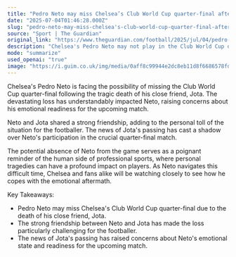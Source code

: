 ```yaml
---
title: "Pedro Neto may miss Chelsea’s Club World Cup quarter-final after friend Jota’s death"
date: "2025-07-04T01:46:28.000Z"
slug: "pedro-neto-may-miss-chelsea's-club-world-cup-quarter-final-after-friend-jota's-death"
source: "Sport | The Guardian"
original_link: "https://www.theguardian.com/football/2025/jul/04/pedro-neto-may-miss-chelseas-club-world-cup-quarter-final-after-friend-jotas-death"
description: "Chelsea's Pedro Neto may not play in the Club World Cup quarter-final due to the death of his close friend, Jota. The strong friendship between Neto and Jota has made the loss particularly difficult for the footballer, raising concerns about his emotional readiness for the match. The potential absence of Neto highlights the personal toll that tragedies can have on professional athletes, with Chelsea and fans monitoring closely how he copes with the situation."
mode: "summarize"
used_openai: "true"
image: "https://i.guim.co.uk/img/media/0aff8c99944e2dc8eb11d8f6686578fda53c5b2b/401_0_3441_2754/master/3441.jpg?width=1200&height=630&quality=85&auto=format&fit=crop&overlay-align=bottom%2Cleft&overlay-width=100p&overlay-base64=L2ltZy9zdGF0aWMvb3ZlcmxheXMvdGctZGVmYXVsdC5wbmc&enable=upscale&s=8822efd0a11bf4e6cab40c89d38834fa"
---
```


Chelsea's Pedro Neto is facing the possibility of missing the Club World Cup quarter-final following the tragic death of his close friend, Jota. The devastating loss has understandably impacted Neto, raising concerns about his emotional readiness for the upcoming match.

Neto and Jota shared a strong friendship, adding to the personal toll of the situation for the footballer. The news of Jota's passing has cast a shadow over Neto's participation in the crucial quarter-final match.

The potential absence of Neto from the game serves as a poignant reminder of the human side of professional sports, where personal tragedies can have a profound impact on players. As Neto navigates this difficult time, Chelsea and fans alike will be watching closely to see how he copes with the emotional aftermath.

Key Takeaways:
- Pedro Neto may miss Chelsea's Club World Cup quarter-final due to the death of his close friend, Jota.
- The strong friendship between Neto and Jota has made the loss particularly challenging for the footballer.
- The news of Jota's passing has raised concerns about Neto's emotional state and readiness for the upcoming match.
